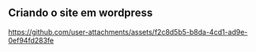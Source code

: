## Criando o site em wordpress


https://github.com/user-attachments/assets/f2c8d5b5-b8da-4cd1-ad9e-0ef94fd283fe

